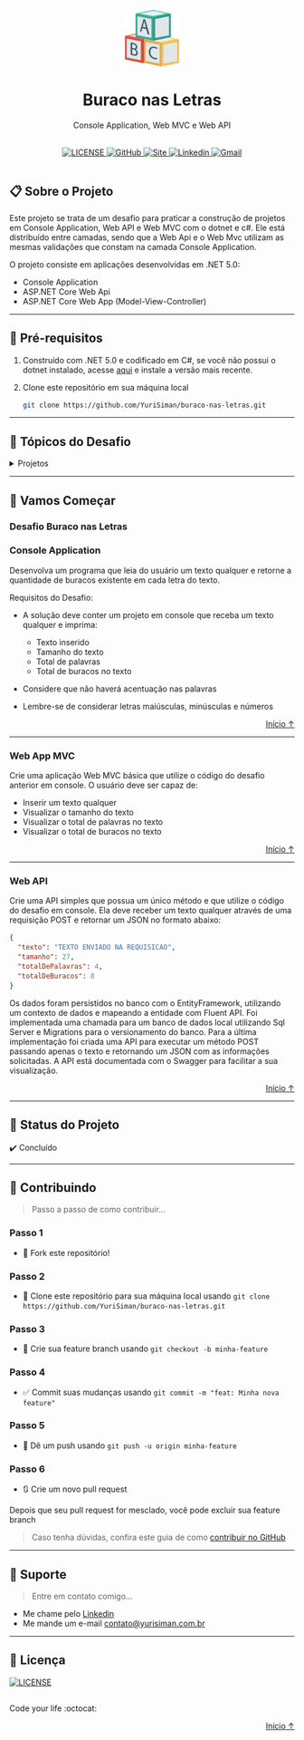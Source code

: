 <div id="top"></div>

<br/>
<div align="center">
    <img src="./readme-img/abc.png" alt="Logo" width="100" height="100" />
    <h1 align="center">Buraco nas Letras</h1>
    <p align="center">Console Application, Web MVC e Web API</p>
</div>

<br/>

<div align="center">
    <a href="https://github.com/YuriSiman/buraco-nas-letras/blob/master/LICENSE" target="_blank">
      <img alt="LICENSE" src="https://img.shields.io/badge/license-mit-%23A6CE39?style=for-the-badge&logo=github" />
    </a>
    <a href="https://github.com/YuriSiman" target="_blank">
      <img alt="GitHub" src="https://img.shields.io/badge/github-perfil-%237159c1?style=for-the-badge&logo=github" />
    </a>
    <a href="https://yurisiman.com.br" target="_blank">
      <img alt="Site" src="https://img.shields.io/badge/site-yurisiman-E0A80D?style=for-the-badge&logo=Purism" />
    </a>
    <a href="https://www.linkedin.com/in/yurisiman/" target="_blank">
      <img alt="Linkedin" src="https://img.shields.io/badge/linkedin-social-0A66C2?style=for-the-badge&logo=LinkedIn" />
    </a>
    <a href="mailto:contato@yurisiman.com.br" target="_blank">
      <img alt="Gmail" src="https://img.shields.io/badge/email-contato-EA4335?style=for-the-badge&logo=Gmail" />
    </a>
</div>

<br/>

## :clipboard: Sobre o Projeto

Este projeto se trata de um desafio para praticar a construção de projetos em Console Application, Web API e Web MVC com o dotnet e c#. Ele está distribuído entre camadas, sendo que a Web Api e o Web Mvc utilizam as mesmas validações que constam na camada Console Application.

O projeto consiste em aplicações desenvolvidas em .NET 5.0:

- Console Application
- ASP.NET Core Web Api
- ASP.NET Core Web App (Model-View-Controller)

---

## :pencil: Pré-requisitos

1. Construído com .NET 5.0 e codificado em C#, se você não possui o dotnet instalado, acesse [aqui](https://dotnet.microsoft.com/) e instale a versão mais recente.
2. Clone este repositório em sua máquina local

   ```sh
   git clone https://github.com/YuriSiman/buraco-nas-letras.git
   ```

---

## :dart: Tópicos do Desafio

<details>
  <summary>Projetos</summary>
  <ul>
    <li><a href="#console-app">Console Application</a></li>
    <li><a href="#web-app-mvc">Web App MVC</a></li>
    <li><a href="#web-app-api">Web API</a></li>
  </ul>
</details>

---

## :rocket: Vamos Começar

### Desafio Buraco nas Letras

<div id="console-app"></div>

### Console Application   

Desenvolva um programa que leia do usuário um texto qualquer e retorne a quantidade de buracos existente em cada letra do texto.

Requisitos do Desafio:

- A solução deve conter um projeto em console que receba um texto qualquer e imprima:

  - Texto inserido
  - Tamanho do texto
  - Total de palavras
  - Total de buracos no texto

- Considere que não haverá acentuação nas palavras

- Lembre-se de considerar letras maiúsculas, minúsculas e números

<p align="right"><a href="#top">Início ↑</a></p>

---
<div id="web-app-mvc"></div>

### Web App MVC   

Crie uma aplicação Web MVC básica que utilize o código do desafio anterior em console. O usuário deve ser capaz de:

- Inserir um texto qualquer
- Visualizar o tamanho do texto
- Visualizar o total de palavras no texto
- Visualizar o total de buracos no texto

<p align="right"><a href="#top">Início ↑</a></p>

---

<div id="web-app-api"></div>

### Web API  

Crie uma API simples que possua um único método e que utilize o código do desafio em console. Ela deve receber um texto qualquer através de uma requisição POST e retornar um JSON no formato abaixo:

```json
{
  "texto": "TEXTO ENVIADO NA REQUISICAO",
  "tamanho": 27,
  "totalDePalavras": 4,
  "totalDeBuracos": 8
}
```

Os dados foram persistidos no banco com o EntityFramework, utilizando um contexto de dados e mapeando a entidade com Fluent API. Foi implementada uma chamada para um banco de dados local utilizando Sql Server e Migrations para o versionamento do banco. Para a última implementação foi criada uma API para executar um método POST passando apenas o texto e retornando um JSON com as informações solicitadas. A API está documentada com o Swagger para facilitar a sua visualização.

<p align="right"><a href="#top">Início ↑</a></p>

---

## :vertical_traffic_light: Status do Projeto

:heavy_check_mark: Concluído

---

## :thinking: Contribuindo

> Passo a passo de como contribuir...

### Passo 1

* :fork_and_knife: Fork este repositório!

### Passo 2

* :dancers: Clone este repositório para sua máquina local usando `git clone https://github.com/YuriSiman/buraco-nas-letras.git`

### Passo 3

* :trident: Crie sua feature branch usando `git checkout -b minha-feature`

### Passo 4

* :white_check_mark: Commit suas mudanças usando `git commit -m "feat: Minha nova feature"`

### Passo 5

* :pushpin: Dê um push usando `git push -u origin minha-feature`

### Passo 6

* :arrows_clockwise: Crie um novo pull request

Depois que seu pull request for mesclado, você pode excluir sua feature branch  

> Caso tenha dúvidas, confira este guia de como [contribuir no GitHub](https://github.com/firstcontributions/first-contributions)  

---

## :speech_balloon: Suporte

> Entre em contato comigo...  

* Me chame pelo [Linkedin](https://www.linkedin.com/in/yurisiman/)  
* Me mande um e-mail [contato@yurisiman.com.br](mailto:contato@yurisiman.com.br)  

---

## :pencil: Licença

<a href="https://github.com/YuriSiman/buraco-nas-letras/blob/master/LICENSE" target="_blank">
  <img alt="LICENSE" src="https://img.shields.io/badge/license-mit-%23A6CE39?style=for-the-badge&logo=github" />
</a>

##

Code your life :octocat:

<p align="right"><a href="#top">Início ↑</a></p>
